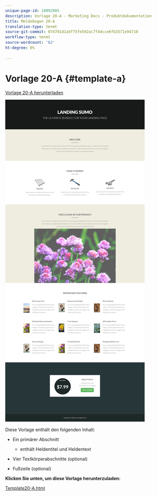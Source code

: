 ```yaml
---
unique-page-id: 10092905
description: Vorlage 20-A - Marketing Docs - Produktdokumentation
title: Meldebogen 20-A
translation-type: tm+mt
source-git-commit: 074701d1a5f75fe592ac7f44cce6fb3571e94710
workflow-type: tm+mt
source-wordcount: '62'
ht-degree: 0%

---
```



# Vorlage 20-A {#template-a}

[Vorlage 20-A herunterladen](https://docs.marketo.com/download/attachments/10092905/template-20a.html?version=1&amp;modificationdate=1441750550000&amp;api=v2)

![](assets/image2015-9-18-9-3a1-3a49.png)

Diese Vorlage enthält den folgenden Inhalt:

* Ein primärer Abschnitt

   * enthält Heldentitel und Heldentext

* Vier Textkörperabschnitte (optional)
* Fußzeile (optional)

**Klicken Sie unten, um diese Vorlage herunterzuladen:**

[Template20-A.html](https://docs.marketo.com/download/attachments/10092905/template-20a.html?version=1&amp;modificationdate=1441750550000&amp;api=v2)
